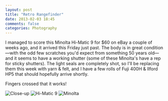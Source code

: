 ```yaml
---
layout: post
title: "Retro Rangefinder"
date: 2013-02-03 18:45
comments: false
categories: Photography
---
```


I managed to score this Minolta Hi-Matic 9 for $60 on eBay a couple of weeks ago, and it arrived this Friday just past. The body is in great condition—with the odd few scratches you'd expect from something 50 years old—and it seems to have a working shutter (some of these Minolta's have a rep for sticky shutters). The light seals are completely shot, so I'll be replacing them this week with yarn & felt, and I have a few rolls of Fuji 400H & Ilford HP5 that should hopefully arrive shortly.

Fingers crossed that it works!

![Close-up](http://static.eatsleeprepeat.net/2013/DSCF0723-Edit-1100.jpg)
![Hi-Matic 9](http://static.eatsleeprepeat.net/2013/DSCF0725-Edit-1100.jpg)
![Minolta](http://static.eatsleeprepeat.net/2013/DSCF0727-Edit-1100.jpg)
